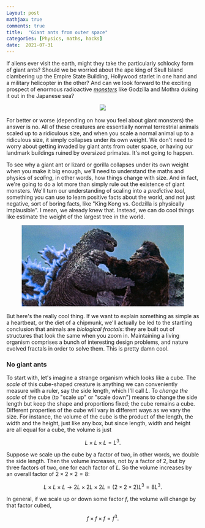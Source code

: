 ```yaml
---
Layout: post
mathjax: true
comments: true
title:  "Giant ants from outer space"
categories: [Physics, maths, hacks]
date:  2021-07-31
---
```


If aliens ever visit the earth, might they take the particularly
schlocky form of giant ants?
Should we be worried about the ape king of Skull Island clambering up
the Empire State Building, Hollywood starlet in one hand and a military
helicopter in the other?
And can we look forward to the exciting prospect of enormous radioactive
[*monsters*](https://en.wikipedia.org/wiki/Kaiju) like Godzilla and
Mothra duking it out in the Japanese sea?

<figure>
    <div style="text-align:center"><img src
    ="/images/giant-ant-pics/giant-ant.png" width="450px"/>
	</div>
	</figure>

For better or worse (depending on how you feel about giant monsters)
the answer is no.
All of these creatures are essentially normal terrestrial animals
scaled up to a ridiculous size, and when you scale a normal animal up
to a ridiculous size, it simply collapses under its own weight.
We don't need to worry about getting invaded by giant ants from outer
space, or having our landmark buildings ruined by oversized
primates. It's not going to happen.

To see why a giant ant or lizard or gorilla collapses under its own
weight when you make it big enough, we'll need to understand the maths
and physics of *scaling*, in other words, how things change with size.
And in fact, we're going to do a lot more than simply rule out the
existence of giant monsters.
We'll turn our understanding of scaling into a *predictive tool*,
something you can use to learn positive facts about the
world, and not just negative, sort of boring facts, like "King Kong
vs. Godzilla is physically implausible". I mean, we already
knew that.
Instead, we can do cool things like estimate the weight of the largest
tree in the world.

<figure>
    <div style="text-align:center"><img src
    ="/images/giant-ant-pics/kong-godzilla.jpeg" width="450px"/>
	</div>
	</figure>

But here's the really cool thing. If we want to explain something as
simple as a heartbeat, or the diet of a chipmunk, we'll actually be
led to the startling conclusion that animals are *biological fractals*: they are
built out of structures that look the same when you zoom in.
Maintaining a living organism comprises a bunch of interesting design problems,
and nature evolved fractals in order to solve them. This is pretty damn cool.

### No giant ants

To start with, let's imagine a strange organism which looks like a cube.
The *scale* of this cube-shaped creature is anything we can
conveniently measure with a ruler, say the side length, which I'll call $L$.
To *change the scale* of the cube (to "scale up" or "scale down") means to change the side length but
keep the shape and proportions fixed; the cube remains a cube.
Different properties of the cube will vary in different ways as we
vary the size.
For instance, the volume of the cube is the product of the length, the width and
the height, just like any box, but since length, width and height are
all equal for a cube, the volume is just

$$
L \times L \times L = L^3.
$$

Suppose we scale up the cube by a factor of two, in other words,
we double the side length. Then the volume increases, not
by a factor of $2$, but by three factors of two, one for each factor
of $L$. So the volume increases by an overall factor of $2 \times 2
\times 2 =8$:

$$
L \times L \times L \to 2L \times 2L\times 2L = (2 \times 2 \times 2)L^3 = 8 L^3.
$$

In general, if we scale up or down some factor $f$, the volume will change
by that factor cubed,

$$
f \times f \times f = f^3.
$$
